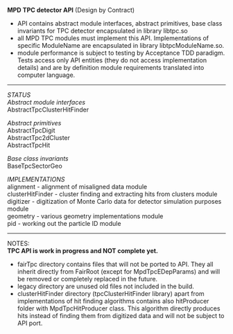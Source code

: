 **MPD TPC detector API** (Design by Contract)

- API contains abstract module interfaces, abstract primitives, base class invariants for TPC detector encapsulated in library libtpc.so
- all MPD TPC modules must implement this API. Implementations of specific ModuleName are encapsulated in library libtpcModuleName.so.
- module performance is subject to testing by Acceptance TDD paradigm. Tests access only API entities (they do not access implementation details) and are by definition module requirements translated into computer language.

---

*STATUS*  
*Abstract module interfaces*  
AbstractTpcClusterHitFinder

*Abstract primitives*  
AbstractTpcDigit  
AbstractTpc2dCluster  
AbstractTpcHit  

*Base class invariants*  
BaseTpcSectorGeo

*IMPLEMENTATIONS*  
alignment - alignment of misaligned data module  
clusterHitFinder - cluster finding and extracting hits from clusters module  
digitizer - digitization of Monte Carlo data for detector simulation purposes module   
geometry - various geometry implementations module   
pid - working out the particle ID module  

---

NOTES:  
**TPC API is work in progress and NOT complete yet.**  
- fairTpc directory contains files that will not be ported to API. 
They all inherit directly from FairRoot (except for MpdTpcEDepParams) and will be removed or completely replaced in the future.
- legacy directory are unused old files not included in the build. 
- clusterHitFinder directory (tpcClusterHitFinder library) apart from implementations of hit finding algorithms contains also
hitProducer folder with MpdTpcHitProducer class. This algorithm directly produces hits instead of finding them from digitized data and will not be subject to API port.
